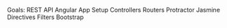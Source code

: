 Goals:
REST API
Angular App Setup
Controllers
Routers
Protractor
Jasmine
Directives
Filters
Bootstrap
